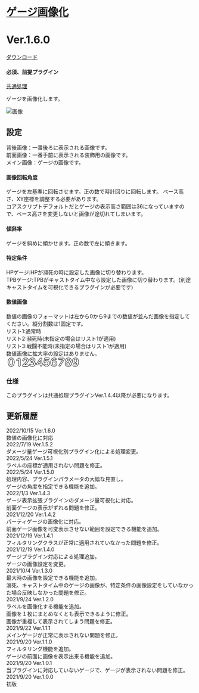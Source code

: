 # [ゲージ画像化](https://raw.githubusercontent.com/nuun888/MZ/master/NUUN_GaugeImage.js)
# Ver.1.6.0
[ダウンロード](https://raw.githubusercontent.com/nuun888/MZ/master/NUUN_GaugeImage.js)
#### 必須、前提プラグイン
[共通処理](https://github.com/nuun888/MZ/blob/master/README/Base.md)  

ゲージを画像化します。  

![画像](img/GaugeImage4.png)  

## 設定
背後画像：一番後ろに表示される画像です。  
前面画像：一番手前に表示される装飾用の画像です。  
メイン画像：ゲージの画像です。  

#### 画像回転角度
ゲージを左基準に回転させます。正の数で時計回りに回転します。
ベース高さ、XY座標を調整する必要があります。  
コアスクリプトデフォルトだとゲージの表示高さ範囲は36になっていますので、ベース高さを変更しないと画像が途切れてしまいます。  

#### 傾斜率
ゲージを斜めに傾かせます。正の数で左に傾きます。  

#### 特定条件
HPゲージ:HPが瀕死の時に設定した画像に切り替わります。  
TPBゲージ:TPBがキャストタイム中なら設定した画像に切り替わります。(別途キャストタイムを可視化できるプラグインが必要です)  

#### 数値画像
数値の画像のフォーマットは左から0から9までの数値が並んだ画像を指定してください。縦分割数は1固定です。  
リスト1:通常時  
リスト2:瀕死時(未指定の場合はリスト1が適用)  
リスト3:戦闘不能時(未指定の場合はリスト1が適用)  
数値画像に拡大率の設定はありません。  
![画像](img/GaugeImage5.png)  

### 仕様
このプラグインは共通処理プラグインVer.1.4.4以降が必要になります。  

## 更新履歴
2022/10/15 Ver.1.6.0  
数値の画像化に対応  
2022/7/19 Ver.1.5.2  
ダメージ量ゲージ可視化別プラグイン化による処理変更。  
2022/5/24 Ver.1.5.1  
ラベルの座標が適用されない問題を修正。  
2022/5/24 Ver.1.5.0  
処理内容、プラグインパラメータの大幅な見直し。  
ゲージの角度を指定できる機能を追加。  
2022/1/3 Ver.1.4.3  
ゲージ表示拡張プラグインのダメージ量可視化に対応。  
前面ゲージの表示がずれる問題を修正。  
2021/12/20 Ver.1.4.2  
パーティゲージの画像化に対応。  
前面ゲージ画像を可変表示させない範囲を設定できる機能を追加。  
2021/12/19 Ver.1.4.1  
フィルタリングクラスが正常に適用されていなかった問題を修正。  
2021/12/19 Ver.1.4.0  
ゲージプラグイン対応による処理追加。  
ゲージの画像設定を変更。  
2021/10/4 Ver.1.3.0  
最大時の画像を設定できる機能を追加。  
溺死、キャストタイム中のゲージの画像が、特定条件の画像設定をしていなかった場合反映しなかった問題を修正。  
2021/9/24 Ver.1.2.0  
ラベルを画像化する機能を追加。  
画像を１枚にまとめなくとも表示できるように修正。  
画像が重複して表示されてしまう問題を修正。  
2021/9/22 Ver.1.1.1  
メインゲージが正常に表示されない問題を修正。  
2021/9/20 Ver.1.1.0  
フィルタリング機能を追加。  
ゲージの前面に画像を表示出来る機能を追加。  
2021/9/20 Ver.1.0.1  
当プラグインに対応していないゲージで、ゲージが表示されない問題を修正。  
2021/9/20 Ver.1.0.0  
初版  
